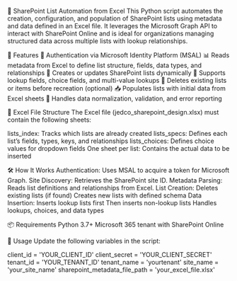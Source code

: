 🧾 SharePoint List Automation from Excel
This Python script automates the creation, configuration, and population of SharePoint lists using metadata and data defined in an Excel file. It leverages the Microsoft Graph API to interact with SharePoint Online and is ideal for organizations managing structured data across multiple lists with lookup relationships.

📌 Features
🔐 Authentication via Microsoft Identity Platform (MSAL)
📊 Reads metadata from Excel to define list structure, fields, data types, and relationships
🔁 Creates or updates SharePoint lists dynamically
🔗 Supports lookup fields, choice fields, and multi-value lookups
🧹 Deletes existing lists or items before recreation (optional)
📥 Populates lists with initial data from Excel sheets
🧠 Handles data normalization, validation, and error reporting

📁 Excel File Structure
The Excel file (jedco_sharepoint_design.xlsx) must contain the following sheets:

lists_index: Tracks which lists are already created
lists_specs: Defines each list’s fields, types, keys, and relationships
lists_choices: Defines choice values for dropdown fields
One sheet per list: Contains the actual data to be inserted

🛠️ How It Works
Authentication: Uses MSAL to acquire a token for Microsoft Graph.
Site Discovery: Retrieves the SharePoint site ID.
Metadata Parsing: Reads list definitions and relationships from Excel.
List Creation:
Deletes existing lists (if found)
Creates new lists with defined schema
Data Insertion:
Inserts lookup lists first
Then inserts non-lookup lists
Handles lookups, choices, and data types

📦 Requirements
Python 3.7+
Microsoft 365 tenant with SharePoint Online

🚀 Usage
Update the following variables in the script:

client_id = 'YOUR_CLIENT_ID'
client_secret = 'YOUR_CLIENT_SECRET'
tenant_id = 'YOUR_TENANT_ID'
tenant_name = 'yourtenant'
site_name = 'your_site_name'
sharepoint_metadata_file_path = 'your_excel_file.xlsx'


